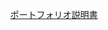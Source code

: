 
<p align="center">
<a href="https://qiita.com/orange7354/items/c98b6b364d011dcdb407">ポートフォリオ説明書</a>
</p>
